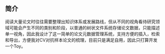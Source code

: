 ﻿## 简介
阅读大量论文时往往需要整理出知识体系或发展路线，但从不同的视角看待研究领域可能会产生不同的类别和阶段，以普通的树状文件系统存储论文数据，只能描述单一视角，因此我设计了这一简单的论文元数据管理系统，支持方便的插入，检索和导出，方便我对CV对抗样本论文的梳理，目前只是满足自用，因此只打算开发一个Toy。
